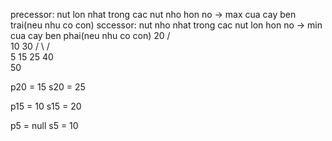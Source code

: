 precessor: nut lon nhat trong cac nut nho hon no -> max cua cay ben trai(neu nhu co con)
sccessor: nut nho nhat trong cac nut lon hon no -> min cua cay ben phai(neu nhu co con)
     20
    /  \
  10   30
 / \   / \
5  15 25  40
           \
            50

p20 = 15
s20 = 25

p15 = 10
s15 = 20

p5 = null
s5 = 10

